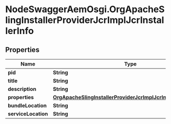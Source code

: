 # NodeSwaggerAemOsgi.OrgApacheSlingInstallerProviderJcrImplJcrInstallerInfo

## Properties

Name | Type | Description | Notes
------------ | ------------- | ------------- | -------------
**pid** | **String** |  | [optional] 
**title** | **String** |  | [optional] 
**description** | **String** |  | [optional] 
**properties** | [**OrgApacheSlingInstallerProviderJcrImplJcrInstallerProperties**](OrgApacheSlingInstallerProviderJcrImplJcrInstallerProperties.md) |  | [optional] 
**bundleLocation** | **String** |  | [optional] 
**serviceLocation** | **String** |  | [optional] 


